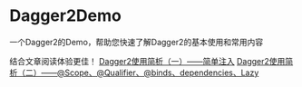 # Dagger2Demo
一个Dagger2的Demo，帮助您快速了解Dagger2的基本使用和常用内容

结合文章阅读体验更佳！
[Dagger2使用简析（一）——简单注入](https://www.jianshu.com/p/4c6a247d925d)
[Dagger2使用简析（二）——@Scope、@Qualifier、@binds、dependencies、Lazy](https://www.jianshu.com/p/ea5ede0d8b41)
